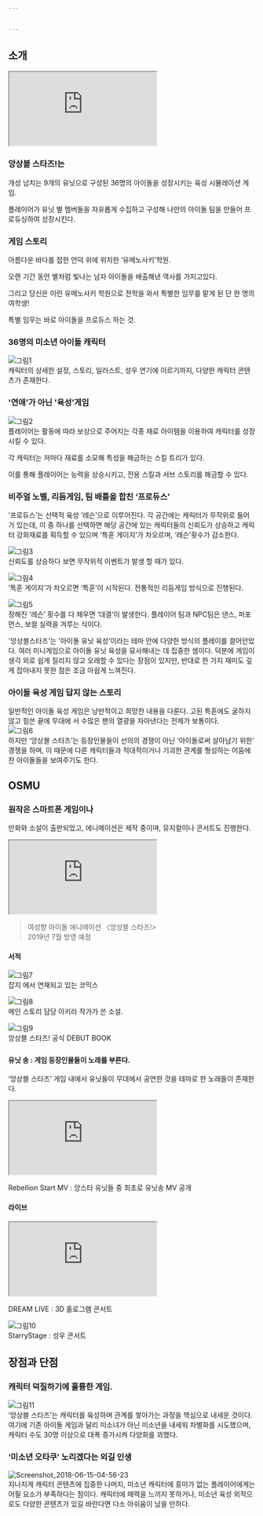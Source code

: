 ```yaml
---


---
```


<h2 id="소개">소개</h2>
<div class="youtube">
<iframe src="https://www.youtube.com/embed/65_TlDdvizQ" allowfullscreen=""></iframe>
</div>
<h3 id="앙상블-스타즈는">앙상블 스타즈!는</h3>
<p>개성 넘치는 9개의 유닛으로 구성된 36명의 아이돌을 성장시키는 육성 시뮬레이션 게임.</p>
<p>플레이어가 유닛 별 멤버들을 자유롭게 수집하고 구성해 나만의 아이돌 팀을 만들어 프로듀싱하여 성장시킨다.</p>
<h3 id="게임-스토리">게임 스토리</h3>
<p>아름다운 바다를 접한 언덕 위에 위치한 ‘유메노사키’학원.</p>
<p>오랜 기간 동안 별처럼 빛나는 남자 아이돌을 배출해낸 역사를 가지고있다.</p>
<p>그리고 당신은 이런 유메노사키 학원으로 전학을 와서 특별한 임무를 맡게 된 단 한 명의 여학생!</p>
<p>특별 임무는 바로 아이돌을 프로듀스 하는 것.</p>
<h3 id="명의-미소년-아이돌-캐릭터">36명의 미소년 아이돌 캐릭터</h3>
<p><img alt="그림1" src="https://user-images.githubusercontent.com/26755686/55700675-1ed61f00-5a0b-11e9-9619-2cfcebe21dd8.png"><br>
캐릭터의 상세한 설정, 스토리, 일러스트, 성우 연기에 이르기까지, 다양한 캐릭터 콘텐츠가 존재한다.</p>
<h3 id="연애가-아닌-육성게임">'연애’가 아닌 '육성’게임</h3>
<p><img alt="그림2" src="https://user-images.githubusercontent.com/26755686/55700702-4331fb80-5a0b-11e9-84db-9e73761b2914.png"><br>
플레이어는 활동에 따라 보상으로 주어지는 각종 재료 아이템을 이용하여 캐릭터를 성장 시킬 수 있다.</p>
<p>각 캐릭터는 저마다 재료를 소모해 특성을 해금하는 스킬 트리가 있다.</p>
<p>이를 통해 플레이어는 능력을 상승시키고, 전용 스킬과 서브 스토리를 해금할 수 있다.</p>
<h3 id="비주얼-노벨-리듬게임-팀-배틀을-합친-프로듀스">비주얼 노벨, 리듬게임, 팀 배틀을 합친 ‘프로듀스’</h3>
<p>‘프로듀스’는 선택적 육성 ‘레슨’으로 이루어진다. 각 공간에는 캐릭터가 무작위로 들어가 있는데, 이 중 하나를 선택하면 해당 공간에 있는 캐릭터들의 신뢰도가 상승하고 캐릭터 강화재료를 획득할 수 있으며 ‘특훈 게이지’가 차오르며, ‘레슨’횟수가 감소한다.</p>
<p><img alt="그림3" src="https://user-images.githubusercontent.com/26755686/55700738-72e10380-5a0b-11e9-8b52-a3202f78171d.png"><br>
신뢰도를 상승하다 보면 무작위적 이벤트가 발생 할 때가 있다.</p>
<p><img alt="그림4" src="https://user-images.githubusercontent.com/26755686/55700775-9015d200-5a0b-11e9-9ed2-1f1941dab78f.png"><br>
‘특훈 게이지’가 차오르면 ‘특훈’이 시작된다. 전통적인 리듬게임 방식으로 진행된다.</p>
<p><img alt="그림5" src="https://user-images.githubusercontent.com/26755686/55700823-bfc4da00-5a0b-11e9-9491-017ef42a7d7d.png"><br>
정해진 ‘레슨’ 횟수를 다 채우면 ‘대결’이 발생한다. 플레이어 팀과 NPC팀은 댄스, 퍼포먼스, 보컬 실력을 겨루는 식이다.</p>
<p>'앙상블스타즈’는 '아이돌 유닛 육성’이라는 테마 안에 다양한 방식의 플레이를 끌어안았다. 여러 미니게임으로 아이돌 유닛 육성을 묘사해내는 데 집중한 셈이다. 덕분에 게임이 생각 외로 쉽게 질리지 않고 오래할 수 있다는 장점이 있지만, 반대로 한 가지 재미도 깊게 잡아내지 못한 점은 조금 아쉽게 느껴진다.</p>
<h3 id="아이돌-육성-게임-답지-않는-스토리">아이돌 육성 게임 답지 않는 스토리</h3>
<p>일반적인 아이돌 육성 게임은 낭만적이고 희망찬 내용을 다룬다. 고된 특훈에도 굴하지 않고 힘쓴 끝에 무대에 서 수많은 팬의 열광을 자아낸다는 전제가 보통이다.<br>
<img alt="그림6" src="https://user-images.githubusercontent.com/26755686/55700882-06b2cf80-5a0c-11e9-85a7-bf0909cb7739.png"><br>
하지만 ‘앙상블 스타즈’는 등장인물들이 선의의 경쟁이 아닌 ‘아이돌로써 살아남기 위한’ 경쟁을 하며, 이 때문에 다른 캐릭터들과 적대적이거나 기괴한 관계를 형성하는 어둠에 찬 아이돌들을 보여주기도 한다.</p>
<h2 id="osmu">OSMU</h2>
<h3 id="원작은-스마트폰-게임이나">원작은 스마트폰 게임이나</h3>
<p>만화와 소설이 출판되었고, 에니메이션은 제작 중이며, 뮤지컬이나 콘서트도 진행한다.</p>
<div class="youtube">
<iframe src="https://www.youtube.com/embed/4deqHYYzhwY" allowfullscreen=""></iframe>
</div>
<blockquote>
<p>여성향 아이돌 애니메이션 〈앙상블 스타즈!&gt;<br>
2019년 7월 방영 예정</p>
</blockquote>
<h4 id="서적">서적</h4>
<p><img alt="그림7" src="https://user-images.githubusercontent.com/26755686/55701124-f3543400-5a0c-11e9-9915-3c66006e884e.jpg"><br>
잡지 에서 연재되고 있는 코믹스</p>
<p><img alt="그림8" src="https://user-images.githubusercontent.com/26755686/55701161-11219900-5a0d-11e9-9b55-246d0530dadd.jpg"><br>
메인 스토리 담당 아키라 작가가 쓴 소설.</p>
<p><img alt="그림9" src="https://user-images.githubusercontent.com/26755686/55701190-30b8c180-5a0d-11e9-9cc0-0a02a681c347.jpg"><br>
앙상블 스타즈! 공식 DEBUT BOOK </p>
<h4 id="유닛--송--게임-등장인물들이-노래를-부른다.">유닛  송 : 게임 등장인물들이 노래를 부른다.</h4>
<p>‘앙상블 스타즈’ 게임 내에서 유닛들이 무대에서 공연한 것을 테마로 한 노래들이 존재한다.</p>
<div class="youtube">
<iframe src="https://www.youtube.com/embed/W8orWGbOmjw" allowfullscreen=""></iframe>
</div>
<p>Rebellion Start MV : 앙스타 유닛들 중 최초로 유닛송  MV 공개</p>
<h4 id="라이브">라이브</h4>
<div class="youtube">
<iframe src="https://www.youtube.com/embed/gt2_1djWFas" allowfullscreen=""></iframe>
</div>
<p>DREAM LIVE : 3D 홀로그램 콘서트</p>
<p><img alt="그림10" src="https://user-images.githubusercontent.com/26755686/55701374-d79d5d80-5a0d-11e9-8c27-f5c028f8271c.jpg"><br>
StarryStage : 성우 콘서트</p>
<h2 id="장점과-단점">장점과 단점</h2>
<h3 id="캐릭터-덕질하기에-훌륭한-게임.">캐릭터 덕질하기에 훌륭한 게임.</h3>
<p><img alt="그림11" src="https://user-images.githubusercontent.com/26755686/55701457-2519ca80-5a0e-11e9-819f-02edef133805.png"><br>
‘앙상블 스타즈’는 캐릭터를 육성하며 관계를 쌓아가는 과정을 핵심으로 내세운 것이다. 여기에 기존 아이돌 게임과 달리 미소녀가 아닌 미소년을 내세워 차별화를 시도했으며, 캐릭터 수도 30명 이상으로 대폭 증가시켜 다양화를 꾀했다.</p>
<h3 id="‘미소년-오타쿠’-노리겠다는-외길-인생">‘미소년 오타쿠’ 노리겠다는 외길 인생</h3>
<p><img alt="Screenshot_2018-06-15-04-56-23" src="https://user-images.githubusercontent.com/26755686/55701717-331c1b00-5a0f-11e9-9a9b-6f9543747527.jpg"><br>
지나치게 캐릭터 콘텐츠에 집중한 나머지, 미소년 캐릭터에 흥미가 없는 플레이어에게는 어필 요소가 부족하다는 점이다. 캐릭터에 매력을 느끼지 못하거나, 미소년 육성 외적으로도 다양한 콘텐츠가 있길 바란다면 다소 아쉬움이 남을 만하다.</p>

